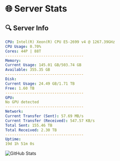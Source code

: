 # 🌐 Server Stats
## 🔍 Server Info
```yaml
CPU: Intel(R) Xeon(R) CPU E5-2699 v4 @ 1267.39GHz
CPU Usage: 0.70%
Cores: 44P | 88T
-----------------------------------
Memory:
Current Usage: 145.01 GB/503.74 GB
Available: 355.35 GB
-----------------------------------
Disk:
Current Usage: 24.49 GB/1.71 TB
Free: 1.60 TB
-----------------------------------
GPU:
No GPU detected
-----------------------------------
Network:
Current Transfer (Sent): 57.69 MB/s
Current Transfer (Received): 547.57 KB/s
Total Sent: 155.46 TB
Total Received: 2.30 TB
-----------------------------------
Uptime:
19d 1h 51m 0s
```
![GitHub Stats](https://img.shields.io/badge/Updated-2025-02-27_00:34:18-blue)